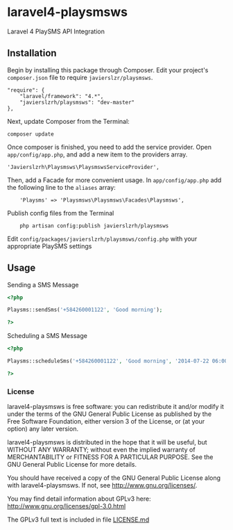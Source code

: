 laravel4-playsmsws
===============
Laravel 4 PlaySMS API Integration


## Installation
Begin by installing this package through Composer. Edit your project's `composer.json` file to require `javierslzr/playsmsws`.

    "require": {
		"laravel/framework": "4.*",
		"javierslzrh/playsmsws": "dev-master"
	},


Next, update Composer from the Terminal:

    composer update

Once composer is finished, you need to add the service provider. Open `app/config/app.php`, and add a new item to the providers array.

    'Javierslzrh\Playsmsws\PlaysmswsServiceProvider',

Then, add a Facade for more convenient usage. In `app/config/app.php` add the following line to the `aliases` array:

        'Playsms' => 'Playsmsws\Playsmsws\Facades\Playsmsws',

Publish config files from the Terminal

        php artisan config:publish javierslzrh/playsmsws
        
Edit `config/packages/javierslzrh/playsmsws/config.php` with your appropriate PlaySMS settings        


## Usage

Sending a SMS Message

```php
<?php

Playsms::sendSms('+584260001122', 'Good morning');

?>
```


Scheduling a SMS Message

```php
<?php

Playsms::scheduleSms('+584260001122', 'Good morning', '2014-07-22 06:00:00');

?>
```

### License

laravel4-playsmsws is free software: you can redistribute it and/or modify it under the terms of the GNU General Public License as published by the Free Software Foundation, either version 3 of the License, or (at your option) any later version.

laravel4-playsmsws is distributed in the hope that it will be useful, but WITHOUT ANY WARRANTY; without even the implied warranty of MERCHANTABILITY or FITNESS FOR A PARTICULAR PURPOSE.  See the GNU General Public License for more details.

You should have received a copy of the GNU General Public License along with laravel4-playsmsws. If not, see <http://www.gnu.org/licenses/>.

You may find detail information about GPLv3 here:
http://www.gnu.org/licenses/gpl-3.0.html

The GPLv3 full text is included in file [LICENSE.md](LICENSE.md)
